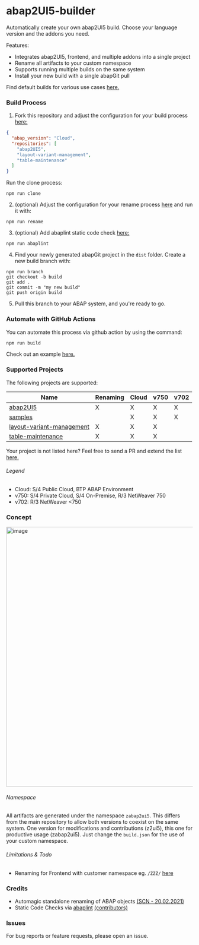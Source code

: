 # abap2UI5-builder

Automatically create your own abap2UI5 build. Choose your language version and the addons you need.

Features:
* Integrates abap2UI5, frontend, and multiple addons into a single project
* Rename all artifacts to your custom namespace
* Supports running multiple builds on the same system
* Install your new build with a single abapGit pull

Find default builds for various use cases [here.](https://github.com/abap2UI5/build)

### Build Process
1. Fork this repository and adjust the configuration for your build process [here:](https://github.com/abap2UI5/builder/blob/main/build/build.jsonc)
```json
{
  "abap_version": "Cloud",
  "repositories": [
    "abap2UI5",
    "layout-variant-management",
    "table-maintenance"
  ]
}
```
Run the clone process:
```
npm run clone
```
2. (optional) Adjust the configuration for your rename process [here](https://github.com/abap2UI5/builder/blob/main/build/rename.jsonc) and run it with:

```
npm run rename
```
3. (optional) Add abaplint static code check [here:](https://github.com/abap2UI5/builder/blob/main/build/abaplint.jsonc)
```
npm run abaplint
```
4. Find your newly generated abapGit project in the `dist` folder. Create a new build branch with:
```
npm run branch
git checkout -b build
git add .
git commit -m "my new build"
git push origin build
```
5. Pull this branch to your ABAP system, and you're ready to go.

### Automate with GitHub Actions
You can automate this process via github action by using the command:
```sh
npm run build
```
Check out an example [here.](https://github.com/abap2UI5/builder/blob/main/.github/workflows/build.yaml)

### Supported Projects
The following projects are supported:

| Name      | Renaming | Cloud | v750 | v702 |
|-----------|----------|--------------|-------------|-------------|
| [abap2UI5](https://github.com/abap2UI5/abap2UI5) | X     | X         | X        | X         |
| [samples](https://github.com/abap2UI5/samples)   |     | X        | X    | X         |
| [layout-variant-management](https://github.com/abap2UI5-addons/layout-variant-management)   | X    | X        | X    |          |
| [table-maintenance](https://github.com/abap2UI5-addons/table-maintenance)   | X    | X        | X    |          |

Your project is not listed here? Feel free to send a PR and extend the list [here.](https://github.com/abap2UI5/builder/blob/main/setup/config-repos.jsonc)

###### Legend
* Cloud: S/4 Public Cloud, BTP ABAP Environment
* v750: S/4 Private Cloud, S/4 On-Premise, R/3 NetWeaver 750
* v702: R/3 NetWeaver <750

### Concept
<img width="700" alt="image" src="https://github.com/user-attachments/assets/bad5ed8e-2fa3-4ce4-a0d1-fcd1608b4984" />


###### Namespace
All artifacts are generated under the namespace `zabap2ui5`. This differs from the main repository to allow both versions to coexist on the same system. One version for modifications and contributions (z2ui5), this one for productive usage (zabap2ui5). Just change the `build.json` for the use of your custom namespace.

###### Limitations & Todo
* Renaming for Frontend with customer namespace eg. `/ZZZ/` [here](https://github.com/abap2UI5/abap2UI5/issues/1493)

### Credits
* Automagic standalone renaming of ABAP objects [(SCN - 20.02.2021)](https://community.sap.com/t5/application-development-blog-posts/automagic-standalone-renaming-of-abap-objects/ba-p/13499851)
* Static Code Checks via [abaplint](https://abaplint.org/) [(contributors)](https://github.com/abaplint/abaplint/graphs/contributors) 

### Issues
For bug reports or feature requests, please open an issue.
